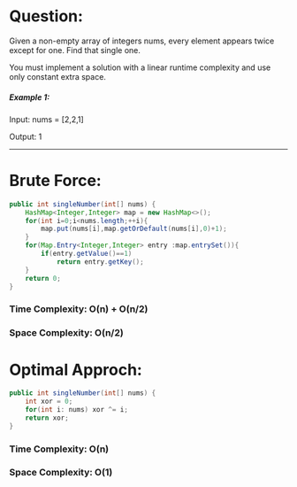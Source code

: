 # Question:

Given a non-empty array of integers nums, every element appears twice except for one. Find that single one.

You must implement a solution with a linear runtime complexity and use only constant extra space.
 

##### Example 1:

Input: nums = [2,2,1]

Output: 1

***

# Brute Force:

``` java
public int singleNumber(int[] nums) {
    HashMap<Integer,Integer> map = new HashMap<>();
    for(int i=0;i<nums.length;++i){
        map.put(nums[i],map.getOrDefault(nums[i],0)+1);
    }
    for(Map.Entry<Integer,Integer> entry :map.entrySet()){
        if(entry.getValue()==1) 
            return entry.getKey();
    }
    return 0;
}
```

### Time Complexity: O(n) + O(n/2)
### Space Complexity: O(n/2)

# Optimal Approch:

``` java
public int singleNumber(int[] nums) {
    int xor = 0;
    for(int i: nums) xor ^= i;
    return xor;
}
```

### Time Complexity: O(n)
### Space Complexity: O(1)